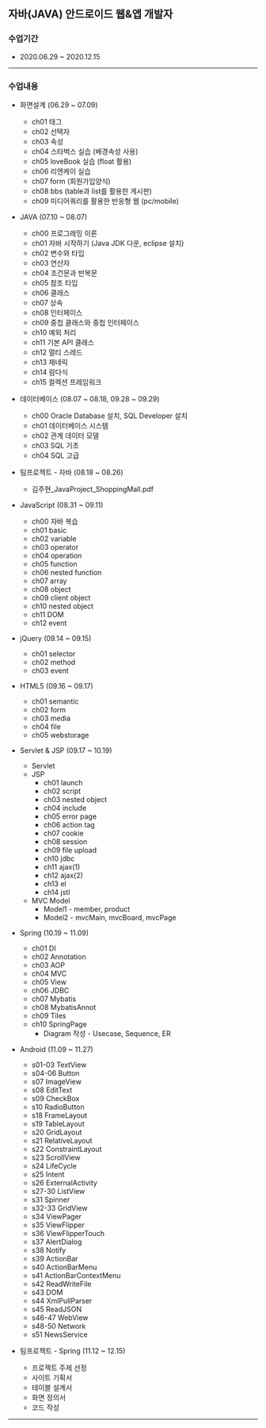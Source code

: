 ## 자바(JAVA) 안드로이드 웹&앱 개발자

### 수업기간
 * 2020.06.29 ~ 2020.12.15

---
### 수업내용
 * 화면설계 (06.29 ~ 07.09)
   - ch01 태그
   - ch02 선택자
   - ch03 속성
   - ch04 스타벅스 실습 (배경속성 사용)
   - ch05 loveBook 실습 (float 활용)
   - ch06 리엔케이 실습
   - ch07 form (회원가입양식)
   - ch08 bbs (table과 list를 활용한 게시판)
   - ch09 미디어쿼리를 활용한 반응형 웹 (pc/mobile)
   
 * JAVA (07.10 ~ 08.07)
   - ch00 프로그래밍 이론
   - ch01 자바 시작하기 (Java JDK 다운, eclipse 설치)
   - ch02 변수와 타입
   - ch03 연산자
   - ch04 조건문과 반복문
   - ch05 참조 타입
   - ch06 클래스
   - ch07 상속
   - ch08 인터페이스
   - ch09 중첩 클래스와 중첩 인터페이스
   - ch10 예외 처리
   - ch11 기본 API 클래스
   - ch12 멀티 스레드
   - ch13 제네릭
   - ch14 람다식
   - ch15 컬렉션 프레임워크
   
 * 데이터베이스 (08.07 ~ 08.18, 09.28 ~ 09.29)
   - ch00 Oracle Database 설치, SQL Developer 설치
   - ch01 데이터베이스 시스템
   - ch02 관계 데이터 모델
   - ch03 SQL 기초
   - ch04 SQL 고급
   
 * 팀프로젝트 - 자바 (08.18 ~ 08.26)
   - 김주현_JavaProject_ShoppingMall.pdf
   
 * JavaScript (08.31 ~ 09.11)
   - ch00 자바 복습
   - ch01 basic
   - ch02 variable
   - ch03 operator
   - ch04 operation
   - ch05 function
   - ch06 nested function
   - ch07 array
   - ch08 object
   - ch09 client object
   - ch10 nested object
   - ch11 DOM
   - ch12 event
   
 * jQuery (09.14 ~ 09.15)
   - ch01 selector
   - ch02 method
   - ch03 event
 
 * HTML5 (09.16 ~ 09.17)
   - ch01 semantic
   - ch02 form
   - ch03 media
   - ch04 file
   - ch05 webstorage
   
 * Servlet & JSP (09.17 ~ 10.19)
   - Servlet
   - JSP
     + ch01 launch
     + ch02 script
     + ch03 nested object
     + ch04 include
     + ch05 error page
     + ch06 action tag
     + ch07 cookie
     + ch08 session
     + ch09 file upload
     + ch10 jdbc
     + ch11 ajax(1)
     + ch12 ajax(2)
     + ch13 el
     + ch14 jstl
   - MVC Model
     + Model1 - member, product
     + Model2 - mvcMain, mvcBoard, mvcPage
     
 * Spring (10.19 ~ 11.09)
   - ch01 DI
   - ch02 Annotation
   - ch03 AOP
   - ch04 MVC
   - ch05 View
   - ch06 JDBC
   - ch07 Mybatis
   - ch08 MybatisAnnot
   - ch09 Tiles
   - ch10 SpringPage
      + Diagram 작성 - Usecase, Sequence, ER
      
 * Android (11.09 ~ 11.27)
   - s01-03 TextView
   - s04-06 Button
   - s07 ImageView
   - s08 EditText
   - s09 CheckBox
   - s10 RadioButton
   - s18 FrameLayout
   - s19 TableLayout			
   - s20 GridLayout
   - s21 RelativeLayout
   - s22 ConstraintLayout
   - s23 ScrollView
   - s24 LifeCycle
   - s25 Intent
   - s26 ExternalActivity
   - s27-30 ListView
   - s31 Spinner
   - s32-33 GridView
   - s34 ViewPager
   - s35 ViewFlipper
   - s36 ViewFlipperTouch
   - s37 AlertDialog
   - s38 Notify
   - s39 ActionBar
   - s40 ActionBarMenu
   - s41 ActionBarContextMenu
   - s42 ReadWriteFile
   - s43 DOM
   - s44 XmlPullParser
   - s45 ReadJSON
   - s46-47 WebView
   - s48-50 Network
   - s51 NewsService
   
 * 팀프로젝트 - Spring (11.12 ~ 12.15)
   - 프로젝트 주제 선정
   - 사이트 기획서
   - 테이블 설계서
   - 화면 정의서
   - 코드 작성

---